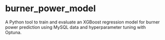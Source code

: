 # burner_power_model
A Python tool to train and evaluate an XGBoost regression model for burner power prediction using MySQL data and hyperparameter tuning with Optuna.
